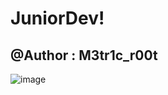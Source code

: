 # JuniorDev!
## @Author : M3tr1c_r00t
![image](https://user-images.githubusercontent.com/99975622/210865706-53f990ea-657f-4e80-a31e-3280c0d314f0.png)
